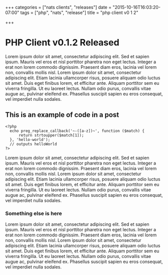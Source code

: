 +++
categories = ["nats clients", "releases"]
date = "2015-10-16T16:03:20-07:00"
tags = ["php", "nats", "release"]
title = "php client v0 1 2"

+++

# PHP Client v0.1.2 Released
Lorem ipsum dolor sit amet, consectetur adipiscing elit. Sed et sapien ipsum. Mauris vel eros et nisl porttitor pharetra non eget lectus. Integer a erat non lorem commodo dignissim. Praesent diam eros, lacinia vel lorem non, convallis mollis nisl. Lorem ipsum dolor sit amet, consectetur adipiscing elit. Etiam lacinia ullamcorper risus, posuere aliquam odio luctus sit amet. Duis eget finibus lorem, et efficitur ante. Aliquam porttitor sem eu viverra fringilla. Ut eu laoreet lectus. Nullam odio purus, convallis vitae augue ac, pulvinar eleifend ex. Phasellus suscipit sapien eu eros consequat, vel imperdiet nulla sodales.


## This is an example of code in a post
```
<?php
  echo preg_replace_callback('~-([a-z])~', function ($match) {
      return strtoupper($match[1]);
  }, 'hello-world');
  // outputs helloWorld
?>
```

Lorem ipsum dolor sit amet, consectetur adipiscing elit. Sed et sapien ipsum. Mauris vel eros et nisl porttitor pharetra non eget lectus. Integer a erat non lorem commodo dignissim. Praesent diam eros, lacinia vel lorem non, convallis mollis nisl. Lorem ipsum dolor sit amet, consectetur adipiscing elit. Etiam lacinia ullamcorper risus, posuere aliquam odio luctus sit amet. Duis eget finibus lorem, et efficitur ante. Aliquam porttitor sem eu viverra fringilla. Ut eu laoreet lectus. Nullam odio purus, convallis vitae augue ac, pulvinar eleifend ex. Phasellus suscipit sapien eu eros consequat, vel imperdiet nulla sodales.

### Something else is here
Lorem ipsum dolor sit amet, consectetur adipiscing elit. Sed et sapien ipsum. Mauris vel eros et nisl porttitor pharetra non eget lectus. Integer a erat non lorem commodo dignissim. Praesent diam eros, lacinia vel lorem non, convallis mollis nisl. Lorem ipsum dolor sit amet, consectetur adipiscing elit. Etiam lacinia ullamcorper risus, posuere aliquam odio luctus sit amet. Duis eget finibus lorem, et efficitur ante. Aliquam porttitor sem eu viverra fringilla. Ut eu laoreet lectus. Nullam odio purus, convallis vitae augue ac, pulvinar eleifend ex. Phasellus suscipit sapien eu eros consequat, vel imperdiet nulla sodales.
